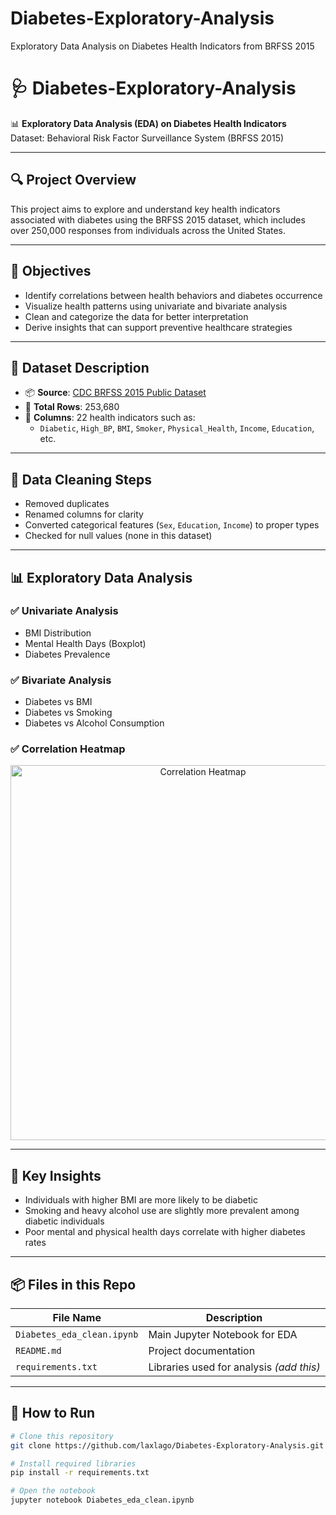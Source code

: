 # Diabetes-Exploratory-Analysis
Exploratory Data Analysis on Diabetes Health Indicators from BRFSS 2015
# 🩺 Diabetes-Exploratory-Analysis

📊 **Exploratory Data Analysis (EDA) on Diabetes Health Indicators**  
Dataset: Behavioral Risk Factor Surveillance System (BRFSS 2015)

---

## 🔍 Project Overview

This project aims to explore and understand key health indicators associated with diabetes using the BRFSS 2015 dataset, which includes over 250,000 responses from individuals across the United States.

---

## 🧠 Objectives

- Identify correlations between health behaviors and diabetes occurrence
- Visualize health patterns using univariate and bivariate analysis
- Clean and categorize the data for better interpretation
- Derive insights that can support preventive healthcare strategies

---

## 📁 Dataset Description

- 📦 **Source**: [CDC BRFSS 2015 Public Dataset](https://www.cdc.gov/brfss/index.html)
- 🧮 **Total Rows**: 253,680
- 🧬 **Columns**: 22 health indicators such as:
  - `Diabetic`, `High_BP`, `BMI`, `Smoker`, `Physical_Health`, `Income`, `Education`, etc.

---

## 🧹 Data Cleaning Steps

- Removed duplicates
- Renamed columns for clarity
- Converted categorical features (`Sex`, `Education`, `Income`) to proper types
- Checked for null values (none in this dataset)

---

## 📊 Exploratory Data Analysis

### ✅ Univariate Analysis
- BMI Distribution
- Mental Health Days (Boxplot)
- Diabetes Prevalence

### ✅ Bivariate Analysis
- Diabetes vs BMI
- Diabetes vs Smoking
- Diabetes vs Alcohol Consumption

### ✅ Correlation Heatmap

<p align="center">
  <img src="https://user-images.githubusercontent.com/your-image-link-here.png" alt="Correlation Heatmap" width="600"/>
</p>

---

## 🔑 Key Insights

- Individuals with higher BMI are more likely to be diabetic
- Smoking and heavy alcohol use are slightly more prevalent among diabetic individuals
- Poor mental and physical health days correlate with higher diabetes rates

---

## 📦 Files in this Repo

| File Name                  | Description                                |
|---------------------------|---------------------------------------------|
| `Diabetes_eda_clean.ipynb`| Main Jupyter Notebook for EDA               |
| `README.md`               | Project documentation                       |
| `requirements.txt`        | Libraries used for analysis *(add this)*    |

---

## 🚀 How to Run

```bash
# Clone this repository
git clone https://github.com/laxlago/Diabetes-Exploratory-Analysis.git

# Install required libraries
pip install -r requirements.txt

# Open the notebook
jupyter notebook Diabetes_eda_clean.ipynb

